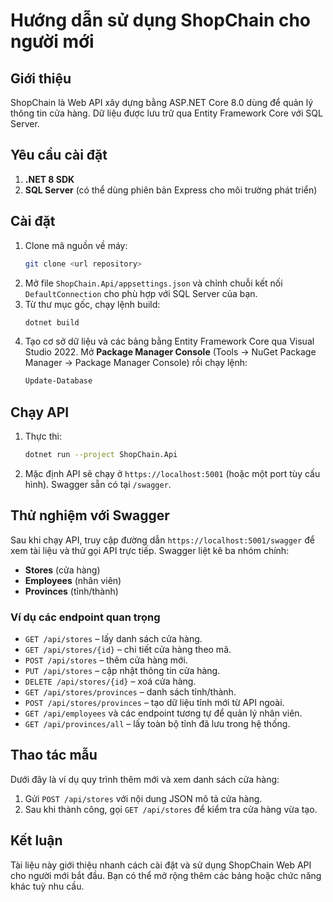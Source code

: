 # Hướng dẫn sử dụng ShopChain cho người mới

## Giới thiệu
ShopChain là Web API xây dựng bằng ASP.NET Core 8.0 dùng để quản lý thông tin cửa hàng. Dữ liệu được lưu trữ qua Entity Framework Core với SQL Server.

## Yêu cầu cài đặt
1. **.NET 8 SDK**
2. **SQL Server** (có thể dùng phiên bản Express cho môi trường phát triển)

## Cài đặt
1. Clone mã nguồn về máy:
   ```bash
   git clone <url repository>
   ```
2. Mở file `ShopChain.Api/appsettings.json` và chỉnh chuỗi kết nối `DefaultConnection` cho phù hợp với SQL Server của bạn.
3. Từ thư mục gốc, chạy lệnh build:
   ```bash
   dotnet build
   ```
4. Tạo cơ sở dữ liệu và các bảng bằng Entity Framework Core qua Visual Studio 2022.
   Mở **Package Manager Console** (Tools → NuGet Package Manager → Package Manager Console)
   rồi chạy lệnh:
   ```powershell
   Update-Database
   ```

## Chạy API
1. Thực thi:
   ```bash
   dotnet run --project ShopChain.Api
   ```
2. Mặc định API sẽ chạy ở `https://localhost:5001` (hoặc một port tùy cấu hình). Swagger sẵn có tại `/swagger`.

## Thử nghiệm với Swagger
Sau khi chạy API, truy cập đường dẫn `https://localhost:5001/swagger` để xem tài liệu và thử gọi API trực tiếp. Swagger liệt kê ba nhóm chính:
- **Stores** (cửa hàng)
- **Employees** (nhân viên)
- **Provinces** (tỉnh/thành)

### Ví dụ các endpoint quan trọng
- `GET /api/stores` – lấy danh sách cửa hàng.
- `GET /api/stores/{id}` – chi tiết cửa hàng theo mã.
- `POST /api/stores` – thêm cửa hàng mới.
- `PUT /api/stores` – cập nhật thông tin cửa hàng.
- `DELETE /api/stores/{id}` – xoá cửa hàng.
- `GET /api/stores/provinces` – danh sách tỉnh/thành.
- `POST /api/stores/provinces` – tạo dữ liệu tỉnh mới từ API ngoài.
- `GET /api/employees` và các endpoint tương tự để quản lý nhân viên.
- `GET /api/provinces/all` – lấy toàn bộ tỉnh đã lưu trong hệ thống.

## Thao tác mẫu
Dưới đây là ví dụ quy trình thêm mới và xem danh sách cửa hàng:
1. Gửi `POST /api/stores` với nội dung JSON mô tả cửa hàng.
2. Sau khi thành công, gọi `GET /api/stores` để kiểm tra cửa hàng vừa tạo.

## Kết luận
Tài liệu này giới thiệu nhanh cách cài đặt và sử dụng ShopChain Web API cho người mới bắt đầu. Bạn có thể mở rộng thêm các bảng hoặc chức năng khác tuỳ nhu cầu.
